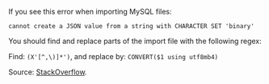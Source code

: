 If you see this error when importing MySQL files:

```
cannot create a JSON value from a string with CHARACTER SET 'binary'
```

You should find and replace parts of the import file with the following regex:

Find: `(X'[^,\)]*')`, and replace by: `CONVERT($1 using utf8mb4)`

Source: [StackOverflow](*https://stackoverflow.com/questions/38078119/mysql-5-7-12-import-cannot-create-a-json-value-from-a-string-with-character-set).
